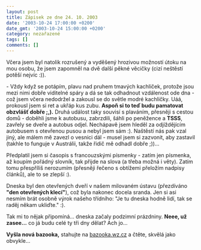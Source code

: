 ```yaml
---
layout: post
title: Zápisek ze dne 24. 10. 2003
date: '2003-10-24 17:00:00 +0200'
date_gmt: '2003-10-24 15:00:00 +0200'
category: nezařazené
tags: []
comments: []
---
```

<p>Včera jsem byl natolik rozrušený a vyděšený hrozivou možností útoku na mou osobu, že jsem zapomněl na dvě  další pěkné věcičky (cizí neštěstí potěší nejvíc :)).</p>
<p>- Vždy když se potápím, plavu nad pruhem tmavých kachliček, protože jsou mezi nimi dobře  viditelné spáry a dá se tak odhadnout vzdálenost ode dna - což jsem včera nedodržel a zakousl se  do světle modré kachličky. Uáá, prokousl jsem si ret a ukřáp kus zubu. <strong>Aspoň si to teď  budu pamatovat obzvlášť dobře ;,).</strong> Druhá událost taky souvisí s plaváním, přesněji s cestou domů -  doběhli jsme k autobusu, zabrzdili, šáhli po peněžence a <strong>TSSS</strong>, zavřely se dveře a autobus odjel.  Nechápavě jsem hleděl za odjíždějícím autobusem s otevřenou pusou a nebyl jsem sám :). Naštěstí nás  pak vzal jiný, ale málem mě zavezl o vesnici dál - musel jsem si zazvonit, aby zastavil (takhle to funguje  v Austrálii, takže řidič mě odhadl dobře ;))...</p>
<p>Předplatil jsem si časopis s francouzskými písmenky - zatím jen písmenka, až koupím pořádný slovník,  tak přijde na slova (a třeba možná i věty). Zatím tomu přespříliš nerozumím (přesněji řečeno s obtížemi  přeložím nadpisy článků), ale to se zlepší :).</p>
<p>Dneska byl den otevřených dveří v našem milovaném ústavu (přezdíváno <strong>&quot;den otevřených klecí&quot;</strong>),  což byla nakonec docela sranda. Jen si asi nesmím brát osobně výrok našeho třídního: &quot;Je tu dneska  hodně lidí, tak se raděj někam ukliďte.&quot; :).</p>
<p>Tak mi to nějak připomíná... dneska začaly podzimní prázdniny. <strong>Neee, už zasee...</strong> co já budu celé ty  tři dny dělat? Ach jo...</p>
<p><strong>Vyšla nová bazooka,</strong> stahujte na <a href="http://bazooka.wz.cz">bazooka.wz.cz</a> a čtěte,  skvělá jako obvykle...</p>
